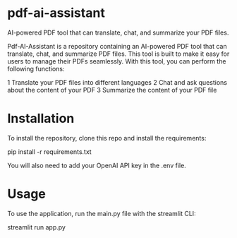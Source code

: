 # pdf-ai-assistant
AI-powered PDF tool that can translate, chat, and summarize your PDF files.

Pdf-AI-Assistant is a repository containing an AI-powered PDF tool that can translate, chat, and summarize PDF files. This tool is built to make it easy for users to manage their PDFs seamlessly. With this tool, you can perform the following functions:

1 Translate your PDF files into different languages
2 Chat and ask questions about the content of your PDF
3 Summarize the content of your PDF file

# Installation 
To install the repository, clone this repo and install the requirements:

pip install -r requirements.txt

You will also need to add your OpenAI API key in the .env file. 

# Usage 
To use the application, run the main.py file with the streamlit CLI:

streamlit run app.py

